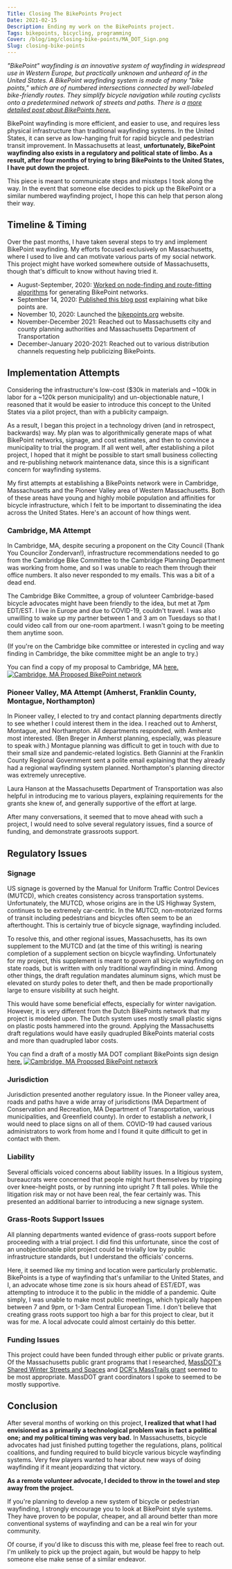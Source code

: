 ```yaml
---
Title: Closing The BikePoints Project
Date: 2021-02-15
Description: Ending my work on the BikePoints project.
Tags: bikepoints, bicycling, programming
Cover: /blog/img/closing-bike-points/MA_DOT_Sign.png
Slug: closing-bike-points
---
```



_"BikePoint" wayfinding is an innovative system of wayfinding in widespread use in Western Europe, but practically unknown and unheard of in the United States. A BikePoint wayfinding system is made of many "bike points," which are of numbered intersections connected by well-labeled bike-friendly routes. They simplify bicycle navigation while routing cyclists onto a predetermined network of streets and paths. There is a [more detailed post about BikePoints here.](https://www.albertrcarter.com/bike-points)_

BikePoint wayfinding is more efficient, and easier to use, and requires less physical infrastructure than traditional wayfinding systems. In the United States, it can serve as low-hanging fruit for rapid bicycle and pedestrian transit improvement. In Massachusetts at least, **unfortunately, BikePoint wayfinding also exists in a regulatory and political state of limbo. As a result, after four months of trying to bring BikePoints to the United States, I have put down the project.**

This piece is meant to communicate steps and missteps I took along the way. In the event that someone else decides to pick up the BikePoint or a similar numbered wayfinding project, I hope this can help that person along their way.


## Timeline & Timing
Over the past months, I have taken several steps to try and implement BikePoint wayfinding. My efforts focused exclusively on Massachusetts, where I used to live and can motivate various parts of my social network. This project might have worked somewhere outside of Massachusetts, though that's difficult to know without having tried it.

* August-September, 2020: [Worked on node-finding and route-fitting algorithms](https://github.com/RogerTangos/bikepoints-scratch) for generating BikePoint networks.
* September 14, 2020: [Published this blog post](https://www.albertrcarter.com/bike-points) explaining what bike points are.
* November 10, 2020: Launched the [bikepoints.org](https://bikepoints.org) website.
* November-December 2021:  Reached out to Massachusetts city and county planning authorities and Massachusetts Department of Transportation
* December-January 2020-2021: Reached out to various distribution channels requesting help publicizing BikePoints.

## Implementation Attempts

Considering the infrastructure's low-cost (\$30k in materials and ~100k in labor for a ~120k person municipality) and un-objectionable nature, I reasoned that it would be easier to introduce this concept to the United States via a pilot project, than with a publicity campaign.

As a result, I began this project in a technology driven (and in retrospect, backwards) way. My plan was to algorithmically generate maps of what BikePoint networks, signage, and cost estimates, and then to convince a municipality to trial the program. If all went well, after establishing a pilot project, I hoped that it might be possible to start small business collecting and re-publishing network maintenance data, since this is a significant concern for wayfinding systems.

My first attempts at establishing a BikePoints network were in Cambridge, Massachusetts and the Pioneer Valley area of Western Massachusetts. Both of these areas have young and highly mobile population and affinities for bicycle infrastructure, which I felt to be important to disseminating the idea across the United States. Here's an account of how things went.

### Cambridge, MA Attempt
In Cambridge, MA, despite securing a proponent on the City Council (Thank You Councilor Zondervan!), infrastructure recommendations needed to go from the Cambridge Bike Committee to the Cambridge Planning Department was working from home, and so I was unable to reach them through their office numbers. It also never responded to my emails. This was a bit of a dead end.

The Cambridge Bike Committee, a group of volunteer Cambridge-based bicycle advocates might have been friendly to the idea, but met at 7pm EDT/EST. I live in Europe and due to COVID-19, couldn't travel. I was also unwilling to wake up my partner between 1 and 3 am on Tuesdays so that I could video call from our one-room apartment. I wasn't going to be meeting them anytime soon.

(If you're on the Cambridge bike committee or interested in cycling and way finding in Cambridge, the bike committee might be an angle to try.)

You can find a copy of my proposal to Cambridge, MA [here.](./Cambridge_Proposal.pdf)
[![Cambridge, MA Proposed BikePoint network]({static}/blog/img/closing-bike-points/cambridge-map.png)](./Cambridge_Proposal.pdf)


### Pioneer Valley, MA Attempt (Amherst, Franklin County, Montague, Northampton)

In Pioneer valley, I elected to try and contact planning departments directly to see whether I could interest them in the idea. I reached out to Amherst, Montague, and Northampton. All departments responded, with Amherst most interested. (Ben Breger in Amherst planning, especially, was pleasure to speak with.) Montague planning was difficult to get in touch with due to their small size and pandemic-related logistics. Beth Giannini at the Franklin County Regional Government sent a polite email explaining that they already had a regional wayfinding system planned. Northampton's planning director was extremely unreceptive.

Laura Hanson at the Massachusetts Department of Transportation was also helpful in introducing me to various players, explaining requirements for the grants she knew of, and generally supportive of the effort at large.

After many conversations, it seemed that to move ahead with such a project, I would need to solve several regulatory issues, find a source of funding, and demonstrate grassroots support.

## Regulatory Issues

### Signage
US signage is governed by the Manual for Uniform Traffic Control Devices (MUTCD), which creates consistency across transportation systems. Unfortunately, the MUTCD, whose origins are in the US Highway System, continues to be extremely car-centric. In the MUTCD, non-motorized forms of transit including pedestrians and bicycles often seem to be an afterthought. This is certainly true of bicycle signage, wayfinding included.

To resolve this, and other regional issues, Massachusetts, has its own supplement to the MUTCD and (at the time of this writing) is nearing completion of a supplement section on bicycle wayfinding. Unfortunately for my project, this supplement is meant to govern all bicycle wayfinding on state roads, but is written with only traditional wayfinding in mind. Among other things, the draft regulation mandates aluminum signs, which must be elevated on sturdy poles to deter theft, and then be made proportionally large to ensure visibility at such height.

This would have some beneficial effects, especially for winter navigation. However, it is very different from the Dutch BikePoints network that my project is modeled upon. The Dutch system uses mostly small plastic signs on plastic posts hammered into the ground. Applying the Massachusetts draft regulations would have easily quadrupled BikePoints material costs and more than quadrupled labor costs.

You can find a draft of a mostly MA DOT compliant BikePoints sign design [here.](./MA_DOT_Sign_Design.pdf)
[![Cambridge, MA Proposed BikePoint network]({static}/blog/img/closing-bike-points/MA_DOT_Sign.png)](./MA_DOT_SIGN_Design.pdf)



### Jurisdiction
Jurisdiction presented another regulatory issue. In the Pioneer valley area, roads and paths have a wide array of jurisdictions (MA Department of Conservation and Recreation, MA Department of Transportation, various municipalities, and Greenfield county). In order to establish a _network_, I would need to place signs on all of them. COVID-19 had caused various administrators to work from home and I found it quite difficult to get in contact with them.

### Liability
Several officials voiced concerns about liability issues. In a litigious system, bureaucrats were concerned that people might hurt themselves by tripping over knee-height posts, or by running into upright 7 ft tall poles. While the litigation risk may or not have been real, the fear certainly was. This presented an additional barrier to introducing a new signage system.

### Grass-Roots Support Issues
All planning departments wanted evidence of grass-roots support before proceeding with a trial project. I did find this unfortunate, since the cost of an unobjectionable pilot project could be trivially low by public infrastructure standards, but I understand the officials' concerns.

Here, it seemed like my timing and location were particularly problematic. BikePoints is a type of wayfinding that's unfamiliar to the United States, and I, an advocate whose time zone is six hours ahead of EST/EDT, was attempting to introduce it to the public in the middle of a pandemic. Quite simply, I was unable to make most public meetings, which typically happen between 7 and 9pm, or 1-3am Central European Time. I don't believe that creating grass roots support too high a bar for this project to clear, but it was for me. A local advocate could almost certainly do this better.


### Funding Issues
This project could have been funded through either public or private grants. Of the Massachusetts public grant programs that I researched, [MassDOT's Shared Winter Streets and Spaces](https://www.mass.gov/shared-winter-streets-and-spaces-grant-program) and [DCR's MassTrails grant](https://www.mass.gov/welcome-to-masstrails) seemed to be most appropriate. MassDOT grant coordinators I spoke to seemed to be mostly supportive.


## Conclusion
After several months of working on this project, **I realized that what I had envisioned as a primarily a technological problem was in fact a political one; and my political timing was very bad.** In Massachusetts, bicycle advocates had just finished putting together the regulations, plans, political coalitions, and funding required to build bicycle various bicycle wayfinding systems. Very few players wanted to hear about new ways of doing wayfinding if it meant jeopardizing that victory.

**As a remote volunteer advocate, I decided to throw in the towel and step away from the project.**

If you're planning to develop a new system of bicycle or pedestrian wayfinding, I strongly encourage you to look at BikePoint style systems. They have proven to be popular, cheaper, and all around better than more conventional systems of wayfinding and can be a real win for your community.

Of course, if you'd like to discuss this with me, please feel free to reach out. I'm unlikely to pick up the project again, but would be happy to help someone else make sense of a similar endeavor.

